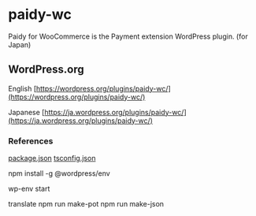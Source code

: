 # paidy-wc

Paidy for WooCommerce is the Payment extension WordPress plugin. (for Japan)

## WordPress.org

English
[https://wordpress.org/plugins/paidy-wc/](https://wordpress.org/plugins/paidy-wc/)

Japanese
[https://ja.wordpress.org/plugins/paidy-wc/](https://ja.wordpress.org/plugins/paidy-wc/)

### References

[package.json](https://docs.npmjs.com/cli/v10/configuring-npm/package-json)
[tsconfig.json](https://www.typescriptlang.org/ja/tsconfig/)

npm install -g @wordpress/env

wp-env start

translate
npm run make-pot
npm run make-json
